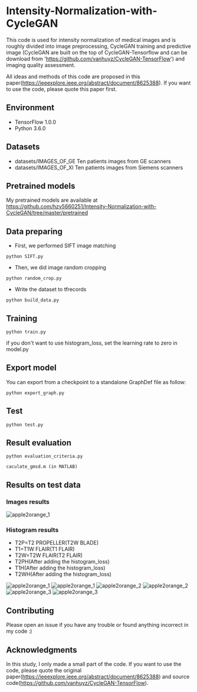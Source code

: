 # Intensity-Normalization-with-CycleGAN

This code is used for intensity normalization of medical images and is roughly divided into image preprocessing, CycleGAN training and predictive image (CycleGAN are built on the top of CycleGAN-Tensorflow and can be download from 'https://github.com/vanhuyz/CycleGAN-TensorFlow') and imaging quality assessment.

All ideas and methods of this code are proposed in this paper(https://ieeexplore.ieee.org/abstract/document/8625388). If you want to use the code, please quote this paper first.

## Environment

* TensorFlow 1.0.0
* Python 3.6.0

## Datasets

* datasets/IMAGES_OF_GE Ten patients images from GE scanners
* datasets/IMAGES_OF_XI Ten patients images from Siemens scanners

## Pretrained models
My pretrained models are available at https://github.com/hzy5660251/Intensity-Normalization-with-CycleGAN/tree/master/pretrained

## Data preparing

* First, we performed SIFT image matching

```
python SIFT.py
```

* Then, we did image random cropping

```
python random_crop.py
```

* Write the dataset to tfrecords

```
python build_data.py
```

## Training

```
python train.py
```

if you don't want to use histogram_loss, set the learning rate to zero in model.py

## Export model

You can export from a checkpoint to a standalone GraphDef file as follow:

```
python export_graph.py
```

## Test

```
python test.py
```

## Result evaluation

```
python evaluation_criteria.py
```

```
caculate_gmsd.m (in MATLAB)
```

## Results on test data
### Images results

![apple2orange_1](results/results.png) 
### Histogram results

* T2P=T2 PROPELLER(T2W BLADE)
* T1=T1W FLAIR(T1 FLAIR)
* T2W=T2W FLAIR(T2 FLAIR)
* T2PH(After adding the histogram_loss)
* T1H(After adding the histogram_loss)
* T2WH(After adding the histogram_loss)

![apple2orange_1](results/Figure_1.png) 
![apple2orange_1](results/Figure_2.png)
![apple2orange_2](results/Figure_3.png) 
![apple2orange_2](results/Figure_4.png) 
![apple2orange_3](results/Figure_5.png)
![apple2orange_3](results/Figure_6.png)

## Contributing
Please open an issue if you have any trouble or found anything incorrect in my code :)

## Acknowledgments
In this study, I only made a small part of the code. If you want to use the code, please quote the original paper(https://ieeexplore.ieee.org/abstract/document/8625388) and source code(https://github.com/vanhuyz/CycleGAN-TensorFlow).

